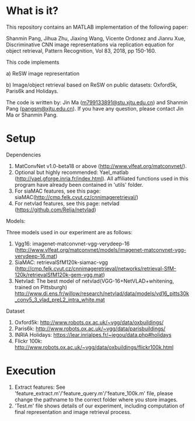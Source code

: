 What is it?
===========================================================================

This repository contains an MATLAB implementation of the following paper:
 
Shanmin Pang, Jihua Zhu, Jiaxing Wang, Vicente Ordonez and Jianru Xue,
Discriminative CNN image representations via replication equation for object retrieval, Pattern Recognition, Vol 83, 2018, pp 150-160. 

This code implements

a) ReSW image representation

b) Image/object retrieval based on ReSW on public datasets: Oxford5k, Paris6k and Holidays.

The code is written by: Jin Ma (m799133891@stu.xjtu.edu.cn) and Shanmin Pang (pangsm@xjtu.edu.cn).
If you have any question, please contact Jin Ma or Shanmin Pang.

Setup
===========================================================================
Dependencies
1.	MatConvNet v1.0-beta18 or above (http://www.vlfeat.org/matconvnet/).
2.	Optional but highly recommended: Yael_matlab (http://yael.gforge.inria.fr/index.html). All affiliated functions used in this program have already been contained in 'utils' folder.
3.	For siaMAC features, see this page: siaMAC(http://cmp.felk.cvut.cz/cnnimageretrieval/)
4.  For netvlad features, see this page: netvlad (https://github.com/Relja/netvlad)

Models:

Three models used in our experiment are as follows:
1. Vgg16: imagenet-matconvnet-vgg-verydeep-16 (http://www.vlfeat.org/matconvnet/models/imagenet-matconvnet-vgg-verydeep-16.mat)
2. SiaMAC: retrievalSfM120k-siamac-vgg (http://cmp.felk.cvut.cz/cnnimageretrieval/networks/retrieval-SfM-120k/retrievalSfM120k-gem-vgg.mat)
3. Netvlad: The best model of netvlad(VGG-16+NetVLAD+whitening, trained on Pittsburgh) http://www.di.ens.fr/willow/research/netvlad/data/models/vd16_pitts30k_conv5_3_vlad_preL2_intra_white.mat

Dataset
1.	Oxford5k: http://www.robots.ox.ac.uk/~vgg/data/oxbuildings/
2.	Paris6k: http://www.robots.ox.ac.uk/~vgg/data/parisbuildings/
3.	INRIA Holidays: https://lear.inrialpes.fr/~jegou/data.php#holidays
4.	Flickr 100k: http://www.robots.ox.ac.uk/~vgg/data/oxbuildings/flickr100k.html

Execution
===========================================================================
1.	Extract features: See 'feature_extract.m'/'feature_query.m'/'feature_100k.m' file, please change the pathname to the correct folder where you store images. 
2.	'Test.m' file shows details of our experiment, including computation of final representation and image retrieval process.



